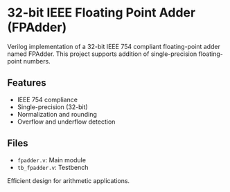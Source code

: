 # 32-bit IEEE Floating Point Adder (FPAdder)

Verilog implementation of a 32-bit IEEE 754 compliant floating-point adder named FPAdder. This project supports addition of single-precision floating-point numbers.

## Features
- IEEE 754 compliance
- Single-precision (32-bit)
- Normalization and rounding
- Overflow and underflow detection

## Files
- `fpadder.v`: Main module
- `tb_fpadder.v`: Testbench

Efficient design for arithmetic applications.

